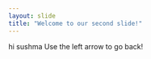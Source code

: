 ```yaml
---
layout: slide
title: "Welcome to our second slide!"
---
```

hi sushma
Use the left arrow to go back!